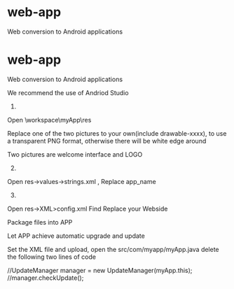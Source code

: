 # web-app
Web conversion to Android applications



# web-app
Web conversion to Android applications

We recommend the use of Andriod Studio

1.
Open \workspace\myApp\res 

Replace one of the two pictures to your own(include drawable-xxxx), to use a transparent PNG format, otherwise there will be white edge around

Two pictures are welcome interface and LOGO

2.
Open res->values->strings.xml , Replace app_name 

3.
Open res->XML>config.xml
Find <content src="http://your webside "> Replace your Webside

Package files into APP 

Let APP achieve automatic upgrade and update
  
Set the XML file and upload, open the src/com/myapp/myApp.java delete the following two lines of code

//UpdateManager manager = new UpdateManager(myApp.this);
//manager.checkUpdate();



